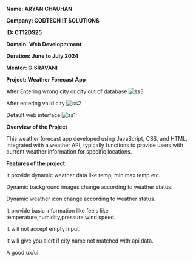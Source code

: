 **Name: ARYAN CHAUHAN**

**Company: CODTECH IT SOLUTIONS** 

**ID: CT12DS25** 

**Domain: Web Developmment**

**Duration: June to July 2024**

**Mentor: G.SRAVANI**

**Project: Weather Forecast App**

After Entering wrong city or city out of database
![ss3](https://github.com/user-attachments/assets/ad09e2a8-9519-4ae1-9a7b-57b7a7864039)

After entering valid city
![ss2](https://github.com/user-attachments/assets/e9cfad1d-a8b3-445b-9d72-9c33761cf4ce)

Default web interface
![ss1](https://github.com/user-attachments/assets/acae8a6c-99b7-4dfc-96cb-caeba388af10)

**Overview of the Project**

This  weather forecast app developed using JavaScript, CSS, and HTML, integrated with a weather API, typically functions to provide users with current weather information for specific locations.

**Features of the project:**

It provide dynamic weather data like temp, min max temp etc.

Dynamic background images change according to weather status.

Dynamic weather icon change according to weather status.

It provide basic information like feels like temperature,humidity,pressure,wind speed.

It will not accept empty input.

It will give you alert if city name not matched with api data.

A good ux/ui
